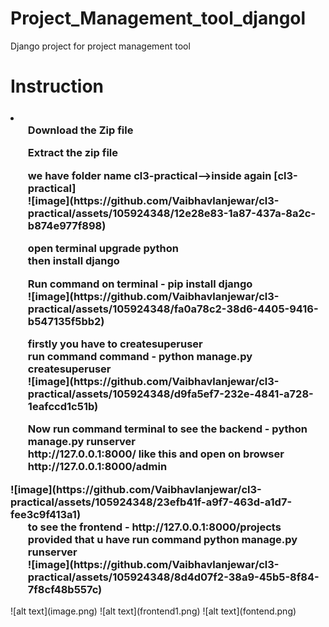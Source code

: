 # Project_Management_tool_djangol
Django project for project management tool
<h1>Instruction</h1>
<h3 style="color🟡">
<li>
  <ol>Download the Zip file </ol>
  <ol>Extract the zip file </ol>
  <ol>we have folder name cl3-practical-->inside again [cl3-practical] <br> ![image](https://github.com/Vaibhavlanjewar/cl3-practical/assets/105924348/12e28e83-1a87-437a-8a2c-b874e977f898)
 </ol>
 
  <ol> open  terminal  upgrade python <br> then install django  </ol>
  <ol> Run command on terminal - pip install django <br> ![image](https://github.com/Vaibhavlanjewar/cl3-practical/assets/105924348/fa0a78c2-38d6-4405-9416-b547135f5bb2)
</ol>
<ol>firstly you have to createsuperuser <br>run command command - python manage.py createsuperuser<br> ![image](https://github.com/Vaibhavlanjewar/cl3-practical/assets/105924348/d9fa5ef7-232e-4841-a728-1eafccd1c51b)
 </ol>
 <ol>Now run command terminal to see the backend - python manage.py runserver <br> http://127.0.0.1:8000/ like this and open on browser  http://127.0.0.1:8000/admin </ol>
 ![image](https://github.com/Vaibhavlanjewar/cl3-practical/assets/105924348/23efb41f-a9f7-463d-a1d7-fee3c9f413a1)
 <ol>to see the frontend - http://127.0.0.1:8000/projects  provided that u have run command python manage.py runserver <br>![image](https://github.com/Vaibhavlanjewar/cl3-practical/assets/105924348/8d4d07f2-38a9-45b5-8f84-7f8cf48b557c)
 </ol>
</li>
  
</h3>
![alt text](image.png)
![alt text](frontend1.png)
![alt text](fontend.png) 
